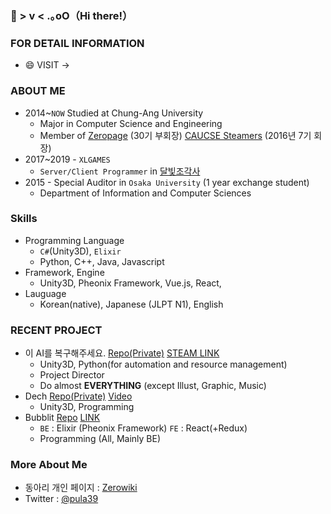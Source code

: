 ### 👋 > v <  .｡oO（Hi there!）
### FOR DETAIL INFORMATION
  * 😄 VISIT -> 
  
### ABOUT ME
 * 2014~`NOW` Studied at Chung-Ang University
   * Major in Computer Science and Engineering
   * Member of [Zeropage](https://wiki.zeropage.org/wiki.php/ZeroPage) (30기 부회장) [CAUCSE Steamers](https://steamcommunity.com/groups/caucse-steamers) (2016년 7기 회장)
 * 2017~2019 - `XLGAMES`
   * `Server/Client Programmer` in [달빛조각사](https://moonlight.kakaogames.com/)
 * 2015 - Special Auditor in `Osaka University` (1 year exchange student)
   * Department of Information and Computer Sciences
### Skills
 * Programming Language
   * `C#`(Unity3D), `Elixir`
   * Python, C++, Java, Javascript
 * Framework, Engine
   * Unity3D, Pheonix Framework, Vue.js, React, 
 * Lauguage
   * Korean(native), Japanese (JLPT N1), English
### RECENT PROJECT
 * 이 AI를 복구해주세요. [Repo(Private)](https://github.com/nErumin/ProjectAIRenewal) [STEAM LINK](https://store.steampowered.com/app/1173110/_AI/)
   * Unity3D, Python(for automation and resource management)
   * Project Director
   * Do almost **EVERYTHING** (except Illust, Graphic, Music)
 * Dech [Repo(Private)](https://github.com/pula39/yokoscroll) [Video](https://www.youtube.com/watch?v=qV3OpHjoy2g&feature=youtu.be&t=961)
   * Unity3D, Programming
 * Bubblit [Repo](https://github.com/pula39/BubbLit) [LINK](http://54.180.86.207:4000/)
   * `BE` : Elixir (Pheonix Framework) `FE` : React(+Redux)
   * Programming (All, Mainly BE)
### More About Me
* 동아리 개인 페이지 : [Zerowiki](https://wiki.zeropage.org/wiki.php/%EA%B6%8C%EC%A4%80%ED%98%81)
* Twitter : [@pula39](https://twitter.com/_pula39)  
<!--
**pula39/pula39** is a ✨ _special_ ✨ repository because its `README.md` (this file) appears on your GitHub profile.

Here are some ideas to get you started:

- 🔭 I’m currently working on ...
- 🌱 I’m currently learning ...
- 👯 I’m looking to collaborate on ...
- 🤔 I’m looking for help with ...
- 💬 Ask me about ...
- 📫 How to reach me: ...
- 😄 Pronouns: ...
- ⚡ Fun fact: ...
-->
